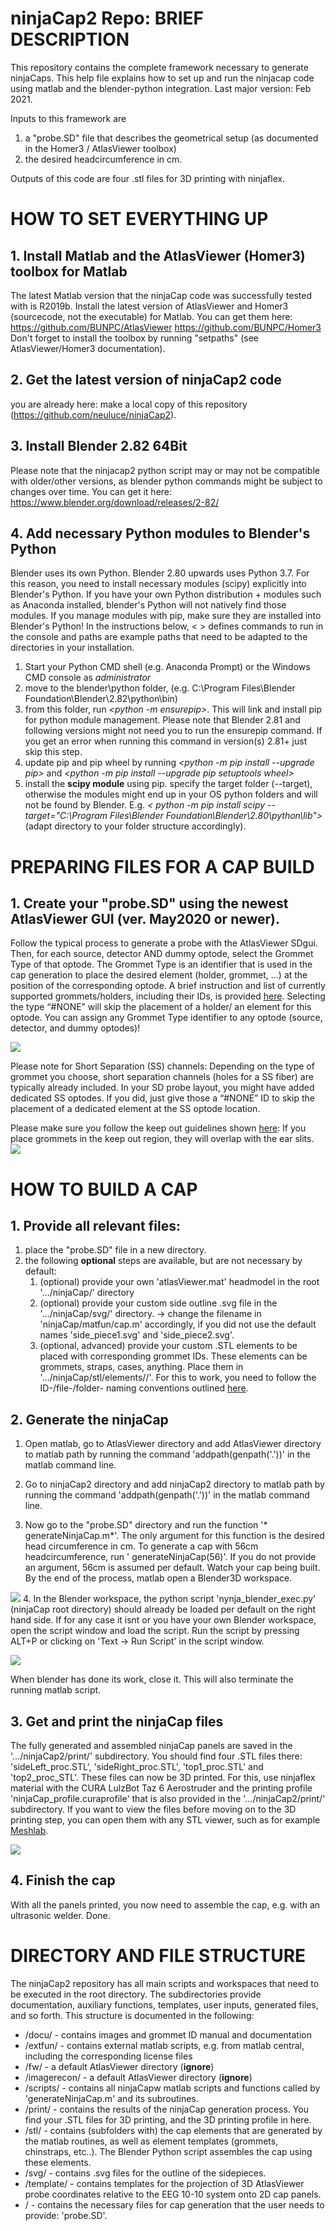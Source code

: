 # ninjaCap2 Repo: BRIEF DESCRIPTION
This repository contains the complete framework necessary to generate ninjaCaps. 
This help file explains how to set up and run the ninjacap code using matlab and the blender-python integration. 
Last major version: Feb 2021.

Inputs to this framework are
1. a "probe.SD" file that describes the geometrical setup (as documented in the Homer3 / AtlasViewer toolbox)
1. the desired headcircumference in cm.

Outputs of this code are four .stl files for 3D printing with ninjaflex.

# HOW TO SET EVERYTHING UP

## 1. Install Matlab and the AtlasViewer (Homer3) toolbox for Matlab
The latest Matlab version that the ninjaCap code was successfully tested with is R2019b.
Install the latest version of AtlasViewer and Homer3 (sourcecode, not the executable) for Matlab. You can get them here:	https://github.com/BUNPC/AtlasViewer
https://github.com/BUNPC/Homer3
Don't forget to install the toolbox by running "setpaths" (see AtlasViewer/Homer3 documentation).

## 2. Get the latest version of ninjaCap2 code
you are already here: make a local copy of this repository (https://github.com/neuluce/ninjaCap2).

## 3. Install Blender 2.82 64Bit 
Please note that the ninjacap2 python script may or may not be compatible with older/other versions, 
as blender python commands might be subject to changes over time.
You can get it here:		https://www.blender.org/download/releases/2-82/

## 4. Add necessary Python modules to Blender's Python
Blender uses its own Python. Blender 2.80 upwards uses Python 3.7.
For this reason, you need to install necessary modules (scipy) explicitly into Blender's Python.
If you have your own Python distribution + modules such as Anaconda installed,
blender's Python will not natively find those modules. 
If you manage modules with pip, make sure they are installed into Blender's Python!
In the instructions below, < > defines commands to run in the console and
paths are example paths that need to be adapted to the directories in your installation.
1. Start your Python CMD shell (e.g. Anaconda Prompt) or the Windows CMD console as *administrator*
1. move to the blender\python folder, (e.g. C:\Program Files\Blender Foundation\Blender\2.82\python\bin)
1. from this folder, run *<python -m ensurepip>*. This will link and install pip for python module management. Please note that Blender 2.81 and following versions might not need you to run the ensurepip command. If you get an error when running this command in version(s) 2.81+ just skip this step.
1. update pip and pip wheel by running *<python -m pip install --upgrade pip>* and
	*<python -m pip install --upgrade pip setuptools wheel>*
1. install the **scipy module** using pip. specify the target folder (--target), otherwise the modules might end up in your
	OS python folders and will not be found by Blender. E.g. *<	python -m pip install scipy --target="C:\Program Files\Blender Foundation\Blender\2.80\python\lib">* 
  (adapt directory to your folder structure accordingly).

# PREPARING FILES FOR A CAP BUILD

## 1. Create your "probe.SD" using the newest AtlasViewer GUI (ver. May2020 or newer). 
Follow the typical process to generate a probe with the AtlasViewer SDgui. Then, for each source, detector AND dummy optode, select the Grommet Type of that optode. The Grommet Type is an identifier that is used in the cap generation to place the desired element (holder, grommet, …) at the position of the corresponding optode. A brief instruction and list of currently supported grommets/holders, including their IDs, is provided [here](https://github.com/neuluce/ninjaCap/blob/master/docu/grommet_lookup.pdf). Selecting the type “#NONE” will skip the placement of a holder/ an element for this optode. You can assign any Grommet Type identifier to any optode (source, detector, and dummy optodes)!

![](https://github.com/neuluce/ninjaCap/blob/master/docu/grommetType.png)

Please note for Short Separation (SS) channels: Depending on the type of grommet you choose, short separation channels (holes for a SS fiber) are typically already included. In your SD probe layout, you might have added dedicated SS optodes. If you did, just give those a “#NONE” ID to skip the placement of a dedicated element at the SS optode location.

Please make sure you follow the keep out guidelines shown [here](https://github.com/neuluce/ninjaCap/blob/master/docu/guidelines_keepOutRegions): If you place grommets in the keep out region, they will overlap with the ear slits.
![](https://github.com/neuluce/ninjaCap/blob/master/docu/keepout.png)

# HOW TO BUILD A CAP 

## 1. Provide all relevant files:
1. place the "probe.SD" file in a new directory.
1. the following **optional** steps are available, but are not necessary by default:
    1. (optional) provide your own 'atlasViewer.mat' headmodel in the root '.../ninjaCap/' directory
    1. (optional) provide your custom side outline .svg file in the '.../ninjaCap/svg/' directory. -> change the filename in 'ninjaCap/matfun/cap.m' accordingly, if you did not use the default names 'side_piece1.svg' and 'side_piece2.svg'.
    1. (optional, advanced) provide your custom .STL elements to be placed with corresponding grommet IDs. These elements can be grommets, straps, cases, anything. Place them in '.../ninjaCap/stl/elements/<identifier>/'. For this to work, you need to follow the ID-/file-/folder- naming conventions outlined [here](https://github.com/neuluce/ninjaCap/blob/master/docu/grommet_lookup.pdf).
	
## 2. Generate the ninjaCap 
1. Open matlab, go to AtlasViewer directory and add AtlasViewer directory to matlab path by running the command 'addpath(genpath('.'))' in the matlab command line. 

2. Go to ninjaCap2 directory and add ninjaCap2 directory to matlab path by running the command 'addpath(genpath('.'))' in the matlab command line.

3. Now go to the "probe.SD" directory and run the function '* generateNinjaCap.m*'. The only argument for this function is the desired head circumference in cm. To generate a cap with 56cm headcircumference, run ' generateNinjaCap(56)'. If you do not provide an argument, 56cm is assumed per default. Watch your cap being built. By the end of the process, matlab open a Blender3D workspace.

![](https://github.com/neuluce/ninjaCap2/tree/main/docu/matlab.PNG)
4. In the Blender workspace, the python script 'nynja_blender_exec.py' (ninjaCap root directory) should already be loaded per default on the right hand side. If for any case it isnt or you have your own Blender workspace, open the script window and load the script. Run the script by pressing ALT+P or clicking on 'Text -> Run Script' in the script window.

![](https://github.com/neuluce/ninjaCap/blob/master/docu/blender.png)

When blender has done its work, close it. This will also terminate the running matlab script.

## 3. Get and print the ninjaCap files
The fully generated and assembled ninjaCap panels are saved in the '.../ninjaCap2/print/' subdirectory.
You should find four .STL files there: 'sideLeft_proc.STL', 'sideRight_proc.STL', 'top1_proc.STL' and 'top2_proc_STL'.
These files can now be 3D printed. For this, use ninjaflex material with the CURA LulzBot Taz 6 Aerostruder and the printing profile 'ninjaCap_profile.curaprofile' that is also provided in the '.../ninjaCap2/print/' subdirectory.
If you want to view the files before moving on to the 3D printing step, you can open them with any STL viewer, such as for example [Meshlab](https://sourceforge.net/projects/meshlab/).

![](https://github.com/neuluce/ninjaCap/blob/master/docu/cap.PNG)


## 4. Finish the cap
With all the panels printed, you now need to assemble the cap, e.g. with an ultrasonic welder. Done.

# DIRECTORY AND FILE STRUCTURE
The ninjaCap2 repository has all main scripts and workspaces that need to be executed in the root directory. The subdirectories provide documentation, auxiliary functions, templates, user inputs, generated files, and so forth. This structure is documented in the following:

* /docu/ - contains images and grommet ID manual and documentation
* /extfun/ - contains external matlab scripts, e.g. from matlab central, including the corresponding license files
* /fw/ - a default AtlasViewer directory (**ignore**)
* /imagerecon/ - a default AtlasViewer directory (**ignore**)
* /scripts/ - contains all ninjaCapw matlab scripts and functions called by 'generateNinjaCap.m' and its subroutines.
* /print/ - contains the results of the ninjaCap generation process. You find your .STL files for 3D printing, and the 3D printing profile in here.
* /stl/ - contains (subfolders with) the cap elements that are generated by the matlab routines, as well as element templates (grommets, chinstraps, etc..). The Blender Python script assembles the cap using these elements.
* /svg/ - contains .svg files for the outline of the sidepieces. 
* /template/ - contains templates for the projection of 3D AtlasViewer probe coordinates relative to the EEG 10-10 system onto 2D cap panels.
* / - contains the necessary files for cap generation that the user needs to provide: 'probe.SD'.



